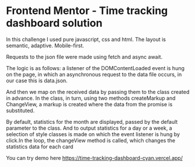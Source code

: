# Frontend Mentor - Time tracking dashboard solution


In this challenge I used pure javascript, css and html.
The layout is semantic, adaptive. Mobile-first.

Requests to the json file were made using fetch and async await.


The logic is as follows: a listener of the DOMContentLoaded event is hung on the page, in which an asynchronous request to the data file occurs, in our case this is data.json.

And then we map on the received data by passing them to the class created in advance. In the class, in turn, using two methods createMarkup and ChangeView, a markup is created where the data from the promise is substituted.

By default, statistics for the month are displayed, passed by the default parameter to the class. And to output statistics for a day or a week, a selection of style classes is made on which the event listener is hung by click.In the loop, the сhangeView method is called, which changes the statistics data for each card

You can try demo here https://time-tracking-dashboard-cyan.vercel.app/
